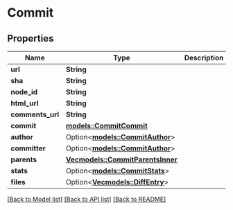 # Commit

## Properties

Name | Type | Description | Notes
------------ | ------------- | ------------- | -------------
**url** | **String** |  | 
**sha** | **String** |  | 
**node_id** | **String** |  | 
**html_url** | **String** |  | 
**comments_url** | **String** |  | 
**commit** | [**models::CommitCommit**](commit_commit.md) |  | 
**author** | Option<[**models::CommitAuthor**](commit_author.md)> |  | 
**committer** | Option<[**models::CommitAuthor**](commit_author.md)> |  | 
**parents** | [**Vec<models::CommitParentsInner>**](commit_parents_inner.md) |  | 
**stats** | Option<[**models::CommitStats**](commit_stats.md)> |  | [optional]
**files** | Option<[**Vec<models::DiffEntry>**](diff-entry.md)> |  | [optional]

[[Back to Model list]](../README.md#documentation-for-models) [[Back to API list]](../README.md#documentation-for-api-endpoints) [[Back to README]](../README.md)



